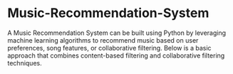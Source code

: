 # Music-Recommendation-System
A Music Recommendation System can be built using Python by leveraging machine learning algorithms to recommend music based on user preferences, song features, or collaborative filtering. Below is a basic approach that combines content-based filtering and collaborative filtering techniques.
